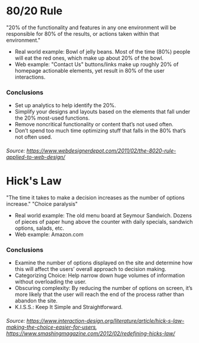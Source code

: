 # 80/20 Rule

"20% of the functionality and features in any one environment will be responsible for 80% of the results, or actions taken within that environment."
  
 - Real world example: Bowl of jelly beans. Most of the time (80%) people will eat the red ones, which make up about 20% of the bowl.
 - Web example: "Contact Us" buttons/links make up roughly 20% of homepage actionable elements, yet result in 80% of the user interactions.
 
### Conclusions 
- Set up analytics to help identify the 20%.
- Simplify your designs and layouts based on the elements that fall under the 20% most-used functions.
- Remove noncritical functionality or content that’s not used often.
- Don’t spend too much time optimizing stuff that falls in the 80% that’s not often used.

###### *Source: https://www.webdesignerdepot.com/2011/02/the-8020-rule-applied-to-web-design/*


# Hick's Law

"The time it takes to make a decision increases as the number of options increase."
"Choice paralysis"

- Real world example: The old menu board at Seymour Sandwich. Dozens of pieces of paper hung above the counter with daily specials, sandwich options, salads, etc.
- Web example: Amazon.com

### Conclusions
- Examine the number of options displayed on the site and determine how this will affect the users’ overall approach to decision making.
- Categorizing Choice: Help narrow down huge volumes of information without overloading the user.
- Obscuring complexity: By reducing the number of options on screen, it’s more likely that the user will reach the end of the process rather than abandon the site.
- K.I.S.S.: Keep It Simple and Straightforward.

###### *Source: https://www.interaction-design.org/literature/article/hick-s-law-making-the-choice-easier-for-users, https://www.smashingmagazine.com/2012/02/redefining-hicks-law/*
